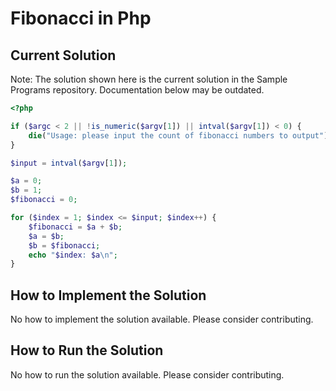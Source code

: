 # Fibonacci in Php

## Current Solution

Note: The solution shown here is the current solution in the Sample Programs repository. Documentation below may be outdated.

```Php
<?php

if ($argc < 2 || !is_numeric($argv[1]) || intval($argv[1]) < 0) {
    die("Usage: please input the count of fibonacci numbers to output");
}

$input = intval($argv[1]);

$a = 0;
$b = 1;
$fibonacci = 0;

for ($index = 1; $index <= $input; $index++) {
    $fibonacci = $a + $b;
    $a = $b;
    $b = $fibonacci;
    echo "$index: $a\n";
}
```

## How to Implement the Solution

No how to implement the solution available. Please consider contributing.

## How to Run the Solution

No how to run the solution available. Please consider contributing.
